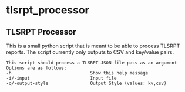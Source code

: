 # tlsrpt_processor


## TLSRPT Processor

This is a small python script that is meant to be able to process TLSRPT reports.  The script currently only outputs to CSV and key/value pairs.

```
This script should process a TLSRPT JSON file pass as an argument
Options are as follows:
-h                              Show this help message
-i/-input                       Input file
-o/-output-style                Output Style (values: kv,csv)
```
